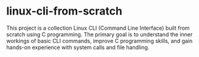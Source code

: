 # linux-cli-from-scratch
This project is a collection Linux CLI (Command Line Interface) built from scratch using C programming. The primary goal is to understand the inner workings of basic CLI commands, improve C programming skills, and gain hands-on experience with system calls and file handling.
